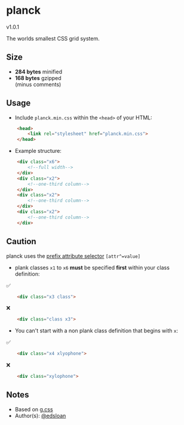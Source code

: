 # planck

v1.0.1

The worlds smallest CSS grid system.

## Size

- **284 bytes** minified 
- **168 bytes** gzipped  
(minus comments)

## Usage

- Include `planck.min.css` within the `<head>` of your HTML:
	
```html
	<head>
		<link rel="stylesheet" href="planck.min.css">
	</head>
```

- Example structure:

```html
	<div class="x6">
		<!--full width-->
	</div>
	<div class="x2">
		<!--one-third column-->
	</div>
	<div class="x2">
		<!--one-third column-->
	</div>
	<div class="x2">
		<!--one-third column-->
	</div>
```

## Caution

planck uses the [prefix attribute selector](https://developer.mozilla.org/en-US/docs/Web/CSS/Attribute_selectors) `[attr^=value]` 

- plank classes `x1` to `x6` **must** be specified **first** within your class definition:

:white_check_mark:
```html
	<div class="x3 class">
```
:x:
```html
	<div class="class x3">
```

- You can't start with a non plank class definition that begins with `x`:

:white_check_mark:
```html
	<div class="x4 xlyophone">
```
:x:
```html
	<div class="xylophone">
```

## Notes

- Based on [g.css](https://github.com/edsloan/g.css)
- Author(s): [@edsloan](https://twitter.com/edsloandev)
